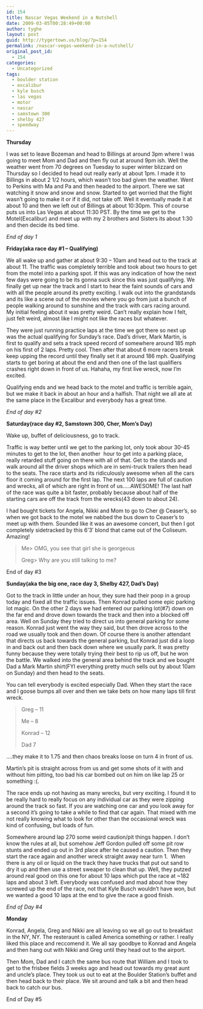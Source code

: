 ```yaml
---
id: 154
title: Nascar Vegas Weekend in a Nutshell
date: 2009-03-05T00:28:49+00:00
author: tyghe
layout: post
guid: http://tygertown.us/blog/?p=154
permalink: /nascar-vegas-weekend-in-a-nutshell/
original_post_id:
  - 154
categories:
  - Uncategorized
tags:
  - boulder station
  - excalibur
  - kyle busch
  - las vegas
  - motor
  - nascar
  - samstown 300
  - shelby 427
  - speedway
---
```

**Thursday**

I was set to leave Bozeman and head to Billings at around 3pm where I was going to meet Mom and Dad and then fly out at around 9pm ish. Well the weather went from 70 degrees on Tuesday to super winter blizzard on Thursday so I decided to head out really early at about 1pm. I made it to Billings in about 2 1/2 hours, which wasn&#8217;t too bad given the weather. Went to Perkins with Ma and Pa and then headed to the airport. There we sat watching it snow and snow and snow. Started to get worried that the flight wasn&#8217;t going to make it or if it did, not take off. Well it eventually made it at about 10 and then we left out of Billings at about 10:30pm. This of course puts us into Las Vegas at about 11:30 PST. By the time we get to the Motel(Excalibur) and meet up with my 2 brothers and Sisters its about 1:30 and then decide its bed time.
  
_End of day 1_

_<!--more-->_

**Friday(aka race day #1 &#8211; Qualifying)**

We all wake up and gather at about 9:30 &#8211; 10am and head out to the track at about 11. The traffic was completely terrible and took about two hours to get from the motel into a parking spot. If this was any indication of how the next few days were going to be its gonna suck since this was just qualifying. We finally get up near the track and I start to hear the faint sounds of cars and with all the people around its pretty exciting. I walk out into the grandstands and its like a scene out of the movies where you go from just a bunch of people walking around to sunshine and the track with cars racing around. My initial feeling about it was pretty weird. Can&#8217;t really explain how I felt, just felt weird, almost like I might not like the races but whatever.

They were just running practice laps at the time we got there so next up was the actual qualifying for Sunday&#8217;s race. Dad&#8217;s driver, Mark Martin, is first to qualify and sets a track speed record of somewhere around 185 mph on his first of 2 laps. Pretty cool. Then after that about 6 more racers break keep upping the record until they finally set it at around 186 mph. Qualifying starts to get boring at about the end and then one of the last qualifiers crashes right down in front of us. Hahaha, my first live wreck, now I&#8217;m excited.

Qualifying ends and we head back to the motel and traffic is terrible again, but we make it back in about an hour and a halfish. That night we all ate at the same place in the Excalibur and everybody has a great time.
  
_End of day #2_

**Saturday(race day #2, Samstown 300, Cher, Mom&#8217;s Day)**

Wake up, buffet of deliciousness, go to track.
  
Traffic is way better until we get to the parking lot, only took abour 30-45 minutes to get to the lot, then another  hour to get into a parking place, really retarded stuff going on there with all of that. Get to the stands and walk around all the driver shops which are in semi-truck trailers then head to the seats. The race starts and its ridiculously awesome when all the cars floor it coming around for the first lap. The next 100 laps are full of caution and wrecks, all of which are right in front of us&#8230;..AWESOME! The last half of the race was quite a bit faster, probably because about half of the starting cars are off the track from the wrecks(43 down to about 24).
  
I had bought tickets for Angela, Nikki and Mom to go to Cher @ Ceaser&#8217;s, so when we got back to the motel we nabbed the bus down to Ceaser&#8217;s to meet up with them. Sounded like it was an awesome concert, but then I got completely sidetracked by this 6&#8217;3&#8242; blond that came out of the Coliseum. Amazing!

> Me> OMG, you see that girl she is georgeous
> 
> Greg> Why are you still talking to me?

End of day #3

**Sunday(aka the big one, race day 3, Shelby 427, Dad&#8217;s Day)**

Got to the track in little under an hour, they sure had their poop in a group today and fixed all the traffic issues. Then Konrad pulled some epic parking lot magic. On the other 2 days we had entered our parking lot(#7) down on the far end and drove down towards the track and then into a blocked off area. Well on Sunday they tried to direct us into general parking for some reason. Konrad just went the way they said, but then drove across to the road we usually took and then down. Of course there is another attendant that directs us back towards the general parking, but Konrad just did a loop in and back out and then back down where we usually park. It was pretty funny because they were totally trying their best to rip us off, but he won the battle. We walked into the general area behind the track and we bought Dad a Mark Martin shirt(FYI everything pretty much sells out by about 10am on Sunday) and then head to the seats.

You can tell everybody is excited especially Dad. When they start the race and I goose bumps all over and then we take bets on how many laps till first wreck.

> Greg &#8211; 11
> 
> Me &#8211; 8
> 
> Konrad &#8211; 12
> 
> Dad 7

&#8230;.they make it to 1.75 and then chaos breaks loose on turn 4 in front of us.

Martin&#8217;s pit is straight across from us and get some shots of it with and without him pitting, too bad his car bombed out on him on like lap 25 or something :(.

The race ends up not having as many wrecks, but very exciting. I found it to be really hard to really focus on any individual car as they were zipping around the track so fast. If you are watching one car and you look away for a second it&#8217;s going to take a while to find that car again. That mixed with me not really knowing what to look for other than the occasional wreck was kind of confusing, but loads of fun.

Somewhere around lap 270 some weird caution/pit things happen. I don&#8217;t know the rules at all, but somehow Jeff Gordon pulled off some pit row stunts and ended up out in 3rd place after he caused a caution. Then they start the race again and another wreck straight away near turn 1.  When there is any oil or liquid on the track they have trucks that put out sand to dry it up and then use a street sweaper to clean that up. Well, they putzed around real good on this one for about 10 laps which put the race at ~182 laps and about 3 left. Everybody was confused and mad about how they screwed up the end of the race, not that Kyle Busch wouldn&#8217;t have won, but we wanted a good 10 laps at the end to give the race a good finish.

_End of Day #4_

**Monday**

Konrad, Angela, Greg and Nikki are all leaving so we all go out to breakfast in the NY, NY. The resteraunt is called America something or rather. I really liked this place and reccomend it. We all say goodbye to Konrad and Angela and then hang out with Nikki and Greg until they head out to the airport.

Then Mom, Dad and I catch the same bus route that William and I took to get to the frisbee fields 3 weeks ago and head out towards my great aunt and uncle&#8217;s place. They took us out to eat at the Boulder Station&#8217;s buffet and then head back to their place. We sit around and talk a bit and then head back to catch our bus.

End of Day #5